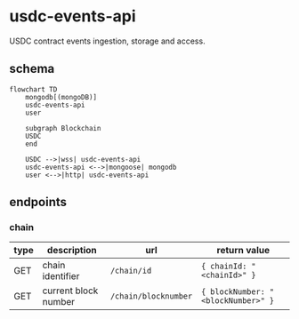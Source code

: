 # usdc-events-api

USDC contract events ingestion, storage and access.

## schema

```mermaid
flowchart TD
    mongodb[(mongoDB)]
    usdc-events-api
    user

    subgraph Blockchain
    USDC
    end

    USDC -->|wss| usdc-events-api
    usdc-events-api <-->|mongoose| mongodb
    user <-->|http| usdc-events-api
```

## endpoints

### chain

| type | description | url | return value |
|---|---|---|---|
| GET | chain identifier | `/chain/id`| `{ chainId: "<chainId>" }` | |
| GET | current block number | `/chain/blocknumber` | `{ blockNumber: "<blockNumber>" } ` |
